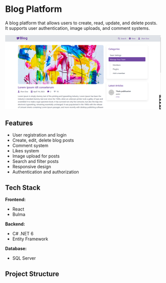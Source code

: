 # Blog Platform

A blog platform that allows users to create, read, update, and delete posts. It supports user authentication, image uploads, and comment systems.

<img src="./images/home.png">

## Features

- User registration and login
- Create, edit, delete blog posts
- Comment system
- Likes system
- Image upload for posts
- Search and filter posts
- Responsive design
- Authentication and authorization

## Tech Stack

**Frontend:**
- React
- Bulma

**Backend:**
- C# .NET 6
- Entity Framework

**Database:**
- SQL Server


## Project Structure